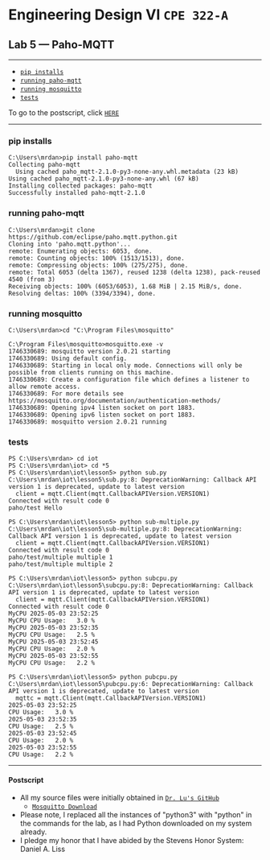 # Engineering Design VI `CPE 322-A`
## Lab 5 — Paho-MQTT
---

- [`pip installs`](#1)
- [`running paho-mqtt`](#2)
- [`running mosquitto`](#3)
- [`tests`](#4)

To go to the postscript, click [`HERE`](#100)

---
<h3 id="1">pip installs</h3>

```
C:\Users\mrdan>pip install paho-mqtt
Collecting paho-mqtt
  Using cached paho_mqtt-2.1.0-py3-none-any.whl.metadata (23 kB)
Using cached paho_mqtt-2.1.0-py3-none-any.whl (67 kB)
Installing collected packages: paho-mqtt
Successfully installed paho-mqtt-2.1.0
```

<h3 id="2">running paho-mqtt</h3>

```
C:\Users\mrdan>git clone https://github.com/eclipse/paho.mqtt.python.git
Cloning into 'paho.mqtt.python'...
remote: Enumerating objects: 6053, done.
remote: Counting objects: 100% (1513/1513), done.
remote: Compressing objects: 100% (275/275), done.
remote: Total 6053 (delta 1367), reused 1238 (delta 1238), pack-reused 4540 (from 3)
Receiving objects: 100% (6053/6053), 1.68 MiB | 2.15 MiB/s, done.
Resolving deltas: 100% (3394/3394), done.
```

<h3 id="3">running mosquitto</h3>

```
C:\Users\mrdan>cd "C:\Program Files\mosquitto"

C:\Program Files\mosquitto>mosquitto.exe -v
1746330689: mosquitto version 2.0.21 starting
1746330689: Using default config.
1746330689: Starting in local only mode. Connections will only be possible from clients running on this machine.
1746330689: Create a configuration file which defines a listener to allow remote access.
1746330689: For more details see https://mosquitto.org/documentation/authentication-methods/
1746330689: Opening ipv4 listen socket on port 1883.
1746330689: Opening ipv6 listen socket on port 1883.
1746330689: mosquitto version 2.0.21 running
```

<h3 id="4">tests</h3>

```HELLOOOOO
PS C:\Users\mrdan> cd iot
PS C:\Users\mrdan\iot> cd *5
PS C:\Users\mrdan\iot\lesson5> python sub.py
C:\Users\mrdan\iot\lesson5\sub.py:8: DeprecationWarning: Callback API version 1 is deprecated, update to latest version
  client = mqtt.Client(mqtt.CallbackAPIVersion.VERSION1)
Connected with result code 0
paho/test Hello
```

```mult
PS C:\Users\mrdan\iot\lesson5> python sub-multiple.py
C:\Users\mrdan\iot\lesson5\sub-multiple.py:8: DeprecationWarning: Callback API version 1 is deprecated, update to latest version
  client = mqtt.Client(mqtt.CallbackAPIVersion.VERSION1)
Connected with result code 0
paho/test/multiple multiple 1
paho/test/multiple multiple 2
```

```
PS C:\Users\mrdan\iot\lesson5> python subcpu.py
C:\Users\mrdan\iot\lesson5\subcpu.py:8: DeprecationWarning: Callback API version 1 is deprecated, update to latest version
  client = mqtt.Client(mqtt.CallbackAPIVersion.VERSION1)
Connected with result code 0
MyCPU 2025-05-03 23:52:25
MyCPU CPU Usage:   3.0 %
MyCPU 2025-05-03 23:52:35
MyCPU CPU Usage:   2.5 %
MyCPU 2025-05-03 23:52:45
MyCPU CPU Usage:   2.0 %
MyCPU 2025-05-03 23:52:55
MyCPU CPU Usage:   2.2 %
```

```
PS C:\Users\mrdan\iot\lesson5> python pubcpu.py
C:\Users\mrdan\iot\lesson5\pubcpu.py:6: DeprecationWarning: Callback API version 1 is deprecated, update to latest version
  mqttc = mqtt.Client(mqtt.CallbackAPIVersion.VERSION1)
2025-05-03 23:52:25
CPU Usage:   3.0 %
2025-05-03 23:52:35
CPU Usage:   2.5 %
2025-05-03 23:52:45
CPU Usage:   2.0 %
2025-05-03 23:52:55
CPU Usage:   2.2 %
```

---
<h4 id="100">Postscript</h4>

- All my source files were initially obtained in [`Dr. Lu's GitHub`](https://github.com/kevinwlu/iot/tree/master/lesson4)
  - [`Mosquitto Download`](https://mosquitto.org/download/)
- Please note, I replaced all the instances of "python3" with "python" in the commands for the lab, as I had Python downloaded on my system already.
- I pledge my honor that I have abided by the Stevens Honor System: Daniel A. Liss

